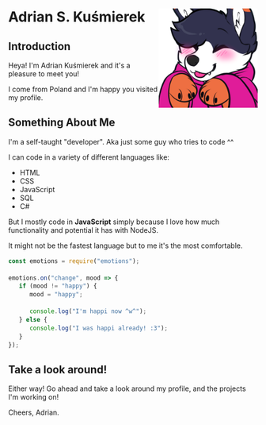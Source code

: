 # Adrian S. Kuśmierek <img align="right" width="200" height="200" src="main.png">
## Introduction
Heya! I'm Adrian Kuśmierek and it's a pleasure to meet you!

I come from Poland and I'm happy you visited my profile.
## Something About Me
I'm a self-taught "developer". Aka just some guy who tries to code ^^

I can code in a variety of different languages like:
- HTML
- CSS
- JavaScript
- SQL
- C#

But I mostly code in <b>JavaScript</b> simply because I love how much functionality and potential it has with NodeJS.

It might not be the fastest language but to me it's the most comfortable.

```js
const emotions = require("emotions");

emotions.on("change", mood => {
   if (mood != "happy") {
      mood = "happy";

      console.log("I'm happi now ^w^");
   } else {
      console.log("I was happi already! :3");
   }
});
```
## Take a look around!
Either way! Go ahead and take a look around my profile, and the projects I'm working on!

Cheers,
Adrian.
